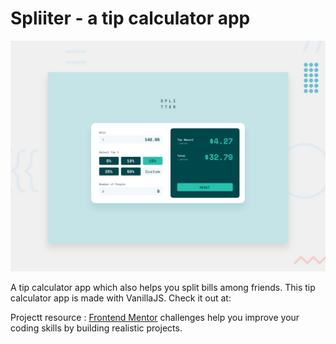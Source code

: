 # Spliiter - a tip calculator app

![Design preview for the Tip calculator app coding challenge](./design/desktop-preview.jpg)

A tip calculator app which also helps you split bills among friends.
This tip calculator app is made with VanillaJS. 
Check it out at:

Projectt resource : [Frontend Mentor](https://www.frontendmentor.io) challenges help you improve your coding skills by building realistic projects.
